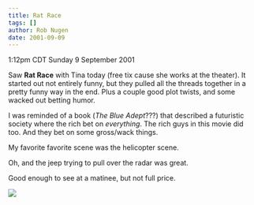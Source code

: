 ```yaml
---
title: Rat Race
tags: []
author: Rob Nugen
date: 2001-09-09
---
```


<title></title>
<p class=date>1:12pm CDT Sunday 9 September 2001</p>

<p>Saw <b>Rat Race</b> with Tina today (free tix cause she works at the
theater).  It started out not entirely funny, but they pulled all the
threads together in a pretty funny way in the end.  Plus a couple good
plot twists, and some wacked out betting humor.</p>

<p>I was reminded of a book (<em>The Blue Adept</em>???) that
described a futuristic society where the rich bet on
<em>everything</em>.  The rich guys in this movie did too.  And they
bet on some gross/wack things.</p>

<p>My favorite favorite scene was the helicopter scene.</p>

<p>Oh, and the jeep trying to pull over the radar was great.</p>

<p>Good enough to see at a matinee, but not full price.</p>

<p><img src='/images/rob/wL-ROB.gif'/></p>

